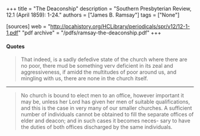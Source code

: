 +++
title = "The Deaconship"
description = "Southern Presbyterian Review, 12.1 (April 1859): 1-24."
authors = ["James B. Ramsay"]
tags = ["None"]

[sources]
web = "http://pcahistory.org/HCLibrary/periodicals/spr/v12/12-1-1.pdf"
"pdf archive" = "/pdfs/ramsay-the-deaconship.pdf"
+++

#### Quotes

> That indeed, is a sadly defedive state of the church where there are no poor, there mud be something verv deficient in its zeal and aggressiveness, if amidd the multitudes of poor around us, and mingling with us, there are none in the church itself.

-------

> No church is bound to elect men to an office, however important it may be, unless her Lord has given her men of suitable qualifications, and this is the case in very many of our smaller churches. A sufficient number of individuals cannot be obtained to fill the separate offices of elder and deacon; and in such cases it becomes neces- sary to have the duties of both offices discharged by the same individuals.
